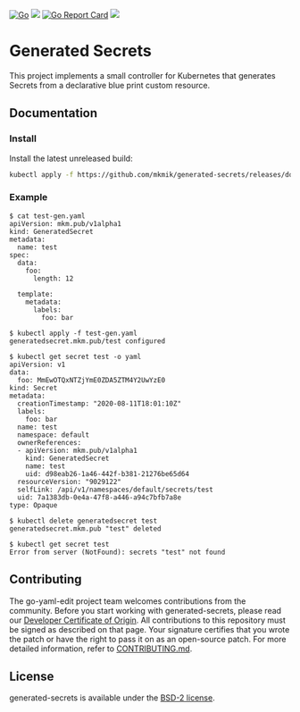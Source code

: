 [![Go](https://github.com/mkmik/generated-secrets/actions/workflows/go.yml/badge.svg)](https://github.com/mkmik/generated-secrets/actions/workflows/go.yml)
[![](https://img.shields.io/static/v1?label=godev&message=reference&color=00add8)](https://pkg.go.dev/mkm.pub/generated-secrets?tab=doc)
[![Go Report Card](https://goreportcard.com/badge/mkm.pub/generated-secrets)](https://goreportcard.com/report/mkm.pub/generated-secrets)
![](https://mkm.pub/generated-secrets/workflows/CI/badge.svg)

# Generated Secrets

This project implements a small controller for Kubernetes that generates Secrets from a declarative blue print custom resource.

## Documentation

### Install

Install the latest unreleased build:

```bash
kubectl apply -f https://github.com/mkmik/generated-secrets/releases/download/latest/controller.yaml
```

### Example

```console
$ cat test-gen.yaml
apiVersion: mkm.pub/v1alpha1
kind: GeneratedSecret
metadata:
  name: test
spec:
  data:
    foo:
      length: 12

  template:
    metadata:
      labels:
        foo: bar

$ kubectl apply -f test-gen.yaml
generatedsecret.mkm.pub/test configured

$ kubectl get secret test -o yaml
apiVersion: v1
data:
  foo: MmEwOTQxNTZjYmE0ZDA5ZTM4Y2UwYzE0
kind: Secret
metadata:
  creationTimestamp: "2020-08-11T18:01:10Z"
  labels:
    foo: bar
  name: test
  namespace: default
  ownerReferences:
  - apiVersion: mkm.pub/v1alpha1
    kind: GeneratedSecret
    name: test
    uid: d98eab26-1a46-442f-b381-21276be65d64
  resourceVersion: "9029122"
  selfLink: /api/v1/namespaces/default/secrets/test
  uid: 7a1383db-0e4a-47f8-a446-a94c7bfb7a8e
type: Opaque

$ kubectl delete generatedsecret test
generatedsecret.mkm.pub "test" deleted

$ kubectl get secret test
Error from server (NotFound): secrets "test" not found
```

## Contributing

The go-yaml-edit project team welcomes contributions from the community. Before you start working with generated-secrets, please
read our [Developer Certificate of Origin](https://cla.vmware.com/dco). All contributions to this repository must be
signed as described on that page. Your signature certifies that you wrote the patch or have the right to pass it on
as an open-source patch. For more detailed information, refer to [CONTRIBUTING.md](CONTRIBUTING.md).

## License

generated-secrets is available under the [BSD-2 license](LICENSE).
